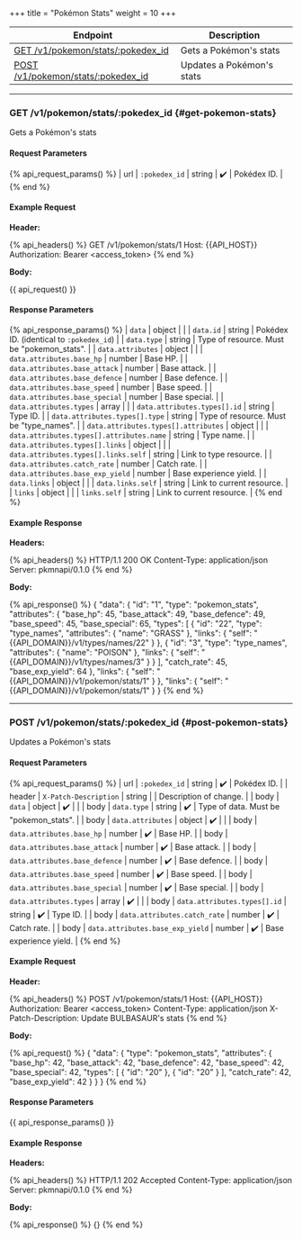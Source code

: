 +++
title = "Pokémon Stats"
weight = 10
+++

| Endpoint                                                  | Description               |
|-----------------------------------------------------------|---------------------------|
| [GET /v1/pokemon/stats/:pokedex_id](#get-pokemon-stats)   | Gets a Pokémon's stats    |
| [POST /v1/pokemon/stats/:pokedex_id](#post-pokemon-stats) | Updates a Pokémon's stats |

---

### GET /v1/pokemon/stats/:pokedex_id {#get-pokemon-stats}

Gets a Pokémon's stats

#### Request Parameters

{% api_request_params() %}
| url | `:pokedex_id` | string | ✔️ | Pokédex ID. |
{% end %}

#### Example Request

**Header:**

{% api_headers() %}
GET /v1/pokemon/stats/1
Host: {{API_HOST}}
Authorization: Bearer <access_token>
{% end %}

**Body:**

{{ api_request() }}

#### Response Parameters

{% api_response_params() %}
| `data`                                    | object |                                            |
| `data.id`                                 | string | Pokédex ID. (identical to `:pokedex_id`)   |
| `data.type`                               | string | Type of resource. Must be "pokemon_stats". |
| `data.attributes`                         | object |                                            |
| `data.attributes.base_hp`                 | number | Base HP.                                   |
| `data.attributes.base_attack`             | number | Base attack.                               |
| `data.attributes.base_defence`            | number | Base defence.                              |
| `data.attributes.base_speed`              | number | Base speed.                                |
| `data.attributes.base_special`            | number | Base special.                              |
| `data.attributes.types`                   | array  |                                            |
| `data.attributes.types[].id`              | string | Type ID.                                   |
| `data.attributes.types[].type`            | string | Type of resource. Must be "type_names".    |
| `data.attributes.types[].attributes`      | object |                                            |
| `data.attributes.types[].attributes.name` | string | Type name.                                 |
| `data.attributes.types[].links`           | object |                                            |
| `data.attributes.types[].links.self`      | string | Link to type resource.                     |
| `data.attributes.catch_rate`              | number | Catch rate.                                |
| `data.attributes.base_exp_yield`          | number | Base experience yield.                     |
| `data.links`                              | object |                                            |
| `data.links.self`                         | string | Link to current resource.                  |
| `links`                                   | object |                                            |
| `links.self`                              | string | Link to current resource.                  |
{% end %}

#### Example Response

**Headers:**

{% api_headers() %}
HTTP/1.1 200 OK
Content-Type: application/json
Server: pkmnapi/0.1.0
{% end %}

**Body:**

{% api_response() %}
{
    "data": {
        "id": "1",
        "type": "pokemon_stats",
        "attributes": {
            "base_hp": 45,
            "base_attack": 49,
            "base_defence": 49,
            "base_speed": 45,
            "base_special": 65,
            "types": [
                {
                    "id": "22",
                    "type": "type_names",
                    "attributes": {
                        "name": "GRASS"
                    },
                    "links": {
                        "self": "{{API_DOMAIN}}/v1/types/names/22"
                    }
                },
                {
                    "id": "3",
                    "type": "type_names",
                    "attributes": {
                        "name": "POISON"
                    },
                    "links": {
                        "self": "{{API_DOMAIN}}/v1/types/names/3"
                    }
                }
            ],
            "catch_rate": 45,
            "base_exp_yield": 64
        },
        "links": {
            "self": "{{API_DOMAIN}}/v1/pokemon/stats/1"
        }
    },
    "links": {
        "self": "{{API_DOMAIN}}/v1/pokemon/stats/1"
    }
}
{% end %}

---

### POST /v1/pokemon/stats/:pokedex_id {#post-pokemon-stats}

Updates a Pokémon's stats

#### Request Parameters

{% api_request_params() %}
| url    | `:pokedex_id`                             | string | ✔️ | Pokédex ID.                            |
| header | `X-Patch-Description`                     | string |   | Description of change.                 |
| body   | `data`                                    | object | ✔️ |                                        |
| body   | `data.type`                               | string | ✔️ | Type of data. Must be "pokemon_stats". |
| body   | `data.attributes`                         | object | ✔️ |                                        |
| body   | `data.attributes.base_hp`                 | number | ✔️ | Base HP.                               |
| body   | `data.attributes.base_attack`             | number | ✔️ | Base attack.                           |
| body   | `data.attributes.base_defence`            | number | ✔️ | Base defence.                          |
| body   | `data.attributes.base_speed`              | number | ✔️ | Base speed.                            |
| body   | `data.attributes.base_special`            | number | ✔️ | Base special.                          |
| body   | `data.attributes.types`                   | array  | ✔️ |                                        |
| body   | `data.attributes.types[].id`              | string | ✔️ | Type ID.                               |
| body   | `data.attributes.catch_rate`              | number | ✔️ | Catch rate.                            |
| body   | `data.attributes.base_exp_yield`          | number | ✔️ | Base experience yield.                 |
{% end %}

#### Example Request

**Header:**

{% api_headers() %}
POST /v1/pokemon/stats/1
Host: {{API_HOST}}
Authorization: Bearer <access_token>
Content-Type: application/json
X-Patch-Description: Update BULBASAUR's stats
{% end %}

**Body:**

{% api_request() %}
{
    "data": {
        "type": "pokemon_stats",
        "attributes": {
            "base_hp": 42,
            "base_attack": 42,
            "base_defence": 42,
            "base_speed": 42,
            "base_special": 42,
            "types": [
                {
                    "id": "20"
                },
                {
                    "id": "20"
                }
            ],
            "catch_rate": 42,
            "base_exp_yield": 42
        }
    }
}
{% end %}

#### Response Parameters

{{ api_response_params() }}

#### Example Response

**Headers:**

{% api_headers() %}
HTTP/1.1 202 Accepted
Content-Type: application/json
Server: pkmnapi/0.1.0
{% end %}

**Body:**

{% api_response() %}
{}
{% end %}
